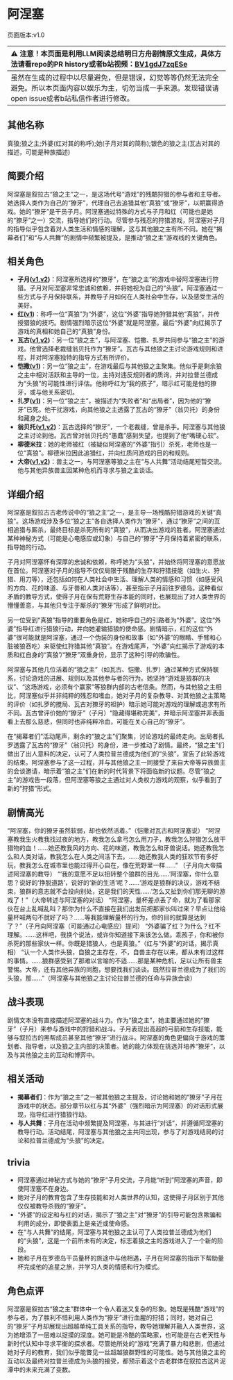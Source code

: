 # 阿涅塞
页面版本:v1.0
 

| :warning: 注意！本页面是利用LLM阅读总结明日方舟剧情原文生成，具体方法请看repo的PR history或者b站视频：[BV1gdJ7zqESe](https://www.bilibili.com/video/BV1gdJ7zqESe/)         |
|:----------------------------|
| 虽然在生成的过程中以尽量避免，但是错误，幻觉等等仍然无法完全避免。所以本页面内容以娱乐为主，切勿当成一手来源。发现错误请open issue或者b站私信作者进行修改。|



## 其他名称
真狼;狼之主;外婆(红对其的称呼);她(子月对其的简称);银色的狼之主(瓦古对其的描述，可能是种族描述)
## 简要介绍
阿涅塞是叙拉古“狼之主”之一，是这场代号“游戏”的残酷狩猎的参与者和主导者。她选择人类作为自己的“獠牙”，代理自己去追猎其他“真狼”或“獠牙”，以期赢得游戏。她的“獠牙”是干员子月。阿涅塞通过特殊的方式与子月和红（可能也是她的“獠牙”之一）交流，指导她们的行动。尽管参与残忍的狩猎游戏，阿涅塞对子月的指导似乎包含着对人类生活和情感的理解，这与其他狼之主有所不同。她在“揭幕者们”和“与人共舞”的剧情中频繁被提及，是推动“狼之主”游戏线的关键角色。
## 相关角色
-   **子月([v1](char_4014_lunacu.md),[v2](../char_v3/char_4014_lunacu.md))**：阿涅塞所选择的“獠牙”，在“狼之主”的游戏中替阿涅塞进行狩猎。子月对阿涅塞非常忠诚和依赖，并将她视为自己的“头狼”。阿涅塞通过一些方式与子月保持联系，并教导子月如何在人类社会中生存，以及感受生活的美好。
-   **红([v1](char_144_red.md))**：称呼一位“真狼”为“外婆”，这位“外婆”指导她狩猎其他“真狼”，并传授猎狼的技巧。剧情强烈暗示这位“外婆”就是阿涅塞。最后“外婆”向红揭示了游戏的真相和她自己的“真狼”身份。
-   **瓦古([v1](extended_char_wa_gu.md),[v2](../char_v3/extended_char_wa_gu.md))**：另一位“狼之主”，与阿涅塞、恺撒、扎罗共同参与“狼之主”的游戏。他曾选择老裁缝翁贝托作为“獠牙”。瓦古与其他狼之主讨论游戏规则和进程，并对阿涅塞独特的指导方式有所评价。
-   **恺撒([v1](extended_char_kai_sa.md))**：另一位“狼之主”，在游戏最后与其他狼之主聚集。他似乎是剩余狼之主中相对活跃和主导的一位，主持对违反规则者的质询，并对拉普兰德成为“头狼”的可能性进行评估。他称呼红为“我的孩子”，暗示红可能是他的獠牙，或与他关系密切。
-   **扎罗([v1](extended_char_zha_luo.md))**：另一位“狼之主”，被描述为“失败者”和“出局者”，因为他的“獠牙”已死。他干扰游戏，向其他狼之主透露了瓦古的“獠牙”（翁贝托）的身份和藏身之处。
-   **翁贝托([v1](extended_char_weng_bei_tuo.md),[v2](../char_v3/extended_char_weng_bei_tuo.md))**：瓦古选择的“獠牙”，一个老裁缝，曾是杀手。阿涅塞与其他狼之主讨论到他。瓦古曾对翁贝托的“愚蠢”感到失望，也提到了他“嘴硬心软”。
-   **柳德米拉**：她的老师被红（被疑似阿涅塞的“外婆”指引）杀死，老师也是一位“真狼”。柳德米拉因此追猎红，并向红质问游戏的目的和规则。
-   **大帝([v1](extended_char_da_di.md),[v2](../char_v3/extended_char_da_di.md))**：兽主之一，与阿涅塞等狼之主在“与人共舞”活动结尾短暂交流。他与其他异族兽主因某种危机而寻求与狼之主谈话。
## 详细介绍
阿涅塞是叙拉古古老传说中的“狼之主”之一，是主导一场残酷狩猎游戏的关键“真狼”。这场游戏涉及多位“狼之主”各自选择人类作为“獠牙”，通过“獠牙”之间的互相追猎与厮杀，最终目标是杀死所有的“真狼”，从而决出游戏的胜者。阿涅塞通过某种神秘方式（可能是心电感应或幻象）与自己的“獠牙”子月保持着紧密的联系，指导她的行动。

子月对阿涅塞怀有深厚的忠诚和依赖，称呼她为“头狼”，并始终将阿涅塞的意愿放在首位。阿涅塞对子月的指导不仅仅局限于残酷的生存和狩猎技能（如生火、狩猎、用刀等），还包括如何在人类社会中生活、理解人类的情感和习惯（如感受风的方向、花的味道、与牙兽和人类对话等），甚至指示子月前往罗德岛。这种看似矛盾的教导方式，使得子月在保有荒野生存本能的同时，也展现出了对人类世界的懵懂善意，与其他只专注于厮杀的“獠牙”形成了鲜明对比。

另一位受到“真狼”指导的重要角色是红，她称呼自己的引路者为“外婆”。这位“外婆”指导红进行猎狼行动，并向她灌输猎狼的使命感。剧情暗示，红的这位“外婆”很可能就是阿涅塞，通过一个伪装的身份和故事（如“外婆”的眼睛、手臂和心脏被狼吞吃）来驱使红狩猎其他“真狼”。在游戏尾声，“外婆”向红揭示了游戏的本质和红自身的“真狼”/“獠牙”双重身份，显示了这种引导的欺骗性。

阿涅塞与其他几位活着的“狼之主”（如瓦古、恺撒、扎罗）通过某种方式保持联系，讨论游戏的进展、规则以及其他参与者的行为。她坚持“游戏是狼群的决议”、“这场游戏，必须有个赢家”等狼群内部的古老信条。然而，与其他狼之主相比，阿涅塞似乎并非纯粹的残忍和嗜血，她对子月的复杂教导、对其他狼之主策略的评价（如扎罗的搅局、瓦古对獠牙的袒护）暗示她可能对游戏的理解或追求有所不同。瓦古曾评价她的“獠牙”（子月）“隐藏得堪称完美”，并暗示阿涅塞并非表面看上去那么慈悲，但同时也非纯粹冷血，可能在关心自己的“獠牙”。

在“揭幕者们”活动尾声，剩余的“狼之主”们聚集，讨论游戏的最终走向。出局者扎罗透露了瓦古的“獠牙”（翁贝托）的身份，进一步推动了剧情。最终，“狼之主”们做出了出人意料的决定，认可了人类拉普兰德成为他们的“头狼”，宣告了此轮游戏的结束。阿涅塞参与了这一过程，并与其他狼之主一同接受了来自大帝等异族兽主的会谈邀请，暗示着“狼之主”们在新的时代背景下将面临新的议题。尽管“狼之主”的游戏告一段落，但阿涅塞等狼之主通过对人类权力游戏的观察，似乎看到了新的“狩猎”形式。
## 剧情高光
“阿涅塞，你的獠牙虽然软弱，却也依然活着。”（恺撒对瓦古和阿涅塞说）
“阿涅塞教我生火教我找过夜的地方，教我怎么拿弓怎么用刀子，教我怎么狩猎怎么放干猎物的血！......她还教我风的方向、花的味道，教我怎么和牙兽说话。她还教我怎么和人类对话，教我怎么在人类之间活下去。......她还教我人类的狂欢节有多好玩，教我怎么在城市里也能过得开心自在，像在荒野里一样......” （子月向大帝描述阿涅塞的教导）
“‘我的意愿不足以扭转整个狼群的目光......’阿涅塞，你什么意思？说好的‘挣脱道路’，说好的‘新的生活’呢？......‘游戏是狼群的决议，游戏不结束，狼群的意志就不会投向别处，这是我们的天性......’怎么又扯到你们那无聊的游戏了！”（大帝转述与阿涅塞的对话）
“阿涅塞，量杯差点丢了命，就为了看那家伙在台上乱喊乱叫？那你为什么不直接在我们出发前把那家伙叫过来？早点让他给量杯喊两句不就好了吗？......等我能理解量杯的行为，你的目的就算是达到了？”（子月向阿涅塞（可能通过心电感应）提问）
“外婆骗了红？为什么？红不理解。......这样吧，我换个说法，或许你知道接下来该怎么做。乖孩子，你和被你杀死的那些家伙一样。你既是猎狼人，也是真狼。”（红与“外婆”的对话，揭示真相）
“认一个人类作头狼，自狼之主存在，不，自兽主存在以来，都从未有过这样的事情。......狼群感受到了那难以言喻的不适......那是某种危机，足以让所有兽主警惕。大帝，还有其他异族的同胞，想要找我们谈谈。既然拉普兰德成为了我们的头狼，那......”（阿涅塞与其他狼之主讨论拉普兰德的任命与异族会谈）
## 战斗表现
剧情文本没有直接描述阿涅塞的战斗力。作为“狼之主”，她主要通过她的“獠牙”（子月）来参与游戏中的狩猎和战斗。子月表现出高超的弓箭和生存技能，能够与叙拉古的黑帮成员甚至其他“獠牙”进行战斗。阿涅塞的角色更偏向于游戏的策划者、指导者，以及狼之主内部的决策者。她的能力体现在挑选并培养“獠牙”，以及与其他狼之主的互动和博弈中。
## 相关活动
-   **揭幕者们**：作为“狼之主”之一被其他狼之主提及，讨论她和她的“獠牙”子月在游戏中的状态。部分章节以红与其“外婆”（强烈暗示为阿涅塞）的对话形式展现，指导红进行猎狼行动。
-   **与人共舞**：子月在活动中频繁提及阿涅塞，与其进行“对话”，并遵循阿涅塞的教导行动。活动结尾，阿涅塞与其他狼之主共同出现，参与了对游戏结局的讨论和拉普兰德成为“头狼”的决定。
## trivia
-   阿涅塞通过神秘方式与她的“獠牙”子月交流，子月能“听到”阿涅塞的声音，即使阿涅塞不在身边。
-   她对子月的教育包含了生存技能和对人类世界的认知，这使得子月区别于其他仅仅被教导杀戮的“獠牙”。
-   “外婆”的设定和与红的对话，揭示了“狼之主”对“獠牙”的引导可能包含欺骗和利用的成分，即使表面上是亲近或使命感。
-   在“与人共舞”的结尾，阿涅塞与其他狼之主认可了人类拉普兰德成为他们的“头狼”，这是一个前所未有的决定，标志着狼之主的游戏进入了一个新的阶段。
-   她和子月在罗德岛干员量杯的旅途中与他相遇，子月在阿涅塞的指示下帮助量杯完成他的追星之旅，并学习人类的情感和行为模式。
## 角色点评
阿涅塞是叙拉古“狼之主”群体中一个令人着迷又复杂的形象。她既是残酷“游戏”的参与者，为了胜利不惜利用人类作为“獠牙”进行血腥的狩猎；同时，她对自己的“獠牙”子月却展现出超越单纯工具关系的指导，教导她理解并融入人类世界，这为她增添了一层难以捉摸的深度。她可能是冷酷的策略家，也可能是在古老天性与新时代认知中寻求平衡的探求者。尽管她所处的“游戏”充满了暴力和悲剧，但通过她对子月的教育，我们似乎能瞥见一丝超越狼群野性的可能性。她与其他狼之主的互动以及最终对拉普兰德成为头狼的接受，都预示着这个古老群体在叙拉古这片泥潭中的未来充满了变数。